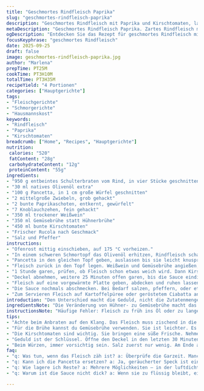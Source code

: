 ```yaml
---
title: "Geschmortes Rindfleisch Paprika"
slug: "geschmortes-rindfleisch-paprika"
description: "Geschmortes Rindfleisch mit Paprika und Kirschtomaten, langsam im Ofen gegart. Der Braten wird vorher scharf angebraten, dann mit Pancetta, Zwiebeln, Knoblauch und Paprika sautiert. Weißwein und Gemüsebrühe setzen Tiefe, Kirschtomaten sorgen für fruchtige Süße. Langsames Garen im Ofen macht das Fleisch butterzart. Ein Spritzer Rucola bringt Frische. Geübte Köche achten auf Farbe der Sauce und Fleischtextur, nicht nur auf Zeiten. Perfekte Harmonie zwischen Würze, Säure und Umami."
metaDescription: "Geschmortes Rindfleisch Paprika. Zartes Rindfleisch mit Paprika und Kirschtomaten. Perfekte Harmonie von Geschmack und Textur."
ogDescription: "Entdecken Sie das Rezept für geschmortes Rindfleisch mit Paprika und Kirschtomaten, perfekt für besondere Anlässe."
focusKeyphrase: "geschmortes Rindfleisch"
date: 2025-09-25
draft: false
image: geschmortes-rindfleisch-paprika.jpg
author: "Marlena"
prepTime: PT25M
cookTime: PT3H10M
totalTime: PT3H35M
recipeYield: "4 Portionen"
categories: ["Hauptgerichte"]
tags:
- "Fleischgerichte"
- "Schmorgerichte"
- "Hausmannskost"
keywords:
- "Rindfleisch"
- "Paprika"
- "Kirschtomaten"
breadcrumb: ["Home", "Recipes", "Hauptgerichte"]
nutrition: 
 calories: "520"
 fatContent: "28g"
 carbohydrateContent: "12g"
 proteinContent: "55g"
ingredients:
- "950 g entbeintes Schulterbraten vom Rind, in vier Stücke geschnitten"
- "30 ml natives Olivenöl extra"
- "100 g Pancetta, in 1 cm große Würfel geschnitten"
- "2 mittelgroße Zwiebeln, grob gehackt"
- "2 bunte Paprikaschoten, entkernt, gewürfelt"
- "7 Knoblauchzehen, fein gehackt"
- "350 ml trockener Weißwein"
- "350 ml Gemüsebrühe statt Hühnerbrühe"
- "450 ml bunte Kirschtomaten"
- "Frischer Rucola nach Geschmack"
- "Salz und Pfeffer"
instructions:
- "Ofenrost mittig einschieben, auf 175 °C vorheizen."
- "In einem schweren Schmortopf das Olivenöl erhitzen, Rindfleisch scharf anbraten, bis eine braune Kruste entsteht, 6-7 Minuten pro Seite. Mit Salz und Pfeffer würzen. Fleisch herausnehmen, beiseitestellen."
- "Pancetta in den gleichen Topf geben, auslassen bis sie leicht knusprig ist. Dann Zwiebeln, Paprika und Knoblauch zugeben. Alles bei mittlerer Hitze anschwitzen, bis die Zwiebeln glasig sind, circa 8 Minuten. Falls zu trocken, etwas Öl ergänzen."
- "Fleisch zurück in den Topf legen. Weißwein und Gemüsebrühe angießen, Aufflackern ist normal. Zum Kochen bringen, dann Topf zudecken und in den Ofen stellen."
- "1 Stunde garen, prüfen, ob Fleisch schon etwas weich wird. Dann Kirschtomaten dazugeben, vorsichtig unterheben. Weiter zugedeckt garen, circa 1 Stunde 15 Minuten, bis Fleisch mit Gabel zerfällt."
- "Deckel abnehmen, weitere 25 Minuten offen garen, bis die Sauce eindickt und leicht karamellisiert. Dabei gelegentlich umrühren und darauf achten, dass es nicht anbrennt."
- "Fleisch auf eine vorgewärmte Platte geben, abdecken und ruhen lassen."
- "Die Sauce nochmals abschmecken. Bei Bedarf salzen, pfeffern, oder etwas Zitronensaft für Frische. Nicht zu süß, sollte balanciert sein."
- "Zum Servieren Fleisch auf Kartoffelpüree oder geröstetem Ciabatta anrichten, mit Sauce übergießen. Frischen Rucola locker darauf verteilen, für bitter-grüne Frische und Kontrast."
introduction: "Den Unterschied macht die Geduld, nicht die Zutatenmenge. Ein zähes Stück Schulterbraten wird hier gelobt – nach sorgfältigem Anbraten, gepaart mit dem Umami der Pancetta und der Säure vom Weißwein. Statt Hühnerbrühe benutze ich oft Gemüsebrühe, die milder und weniger dominant ist. Die Kombination mit frisch-fruchtigen Kirschtomaten bringt Balance. Die Minuten im Ofen sind nicht in Stein gemeißelt: Konsistenz zählt. Beim Öffnen des Deckels zeigt sich die Sauce – dick genug für den Löffel, reich an Aroma, mit Texturen, die Fleisch und Gemüse vereinen. Rucola ist kein Dekor, sondern ein Geschmackskick. Wer das einmal probiert hat, weiß, dass das alles andere als alltäglich ist."
ingredientsNote: "Die Veränderung von Hühner- zu Gemüsebrühe macht das Gericht etwas leichter im Geschmack, ohne das Umami zu verlieren. Pancetta kann notfalls durch geräucherten Speck ersetzt werden, was mehr Rauchigkeit bringt – doch weniger süßlich. Paprika sollte frisch und knackig sein, hier bieten rote und gelbe Sorten einen hübschen Farbkontrast. Knoblauch darf ruhig eine Spur mehr sein – meiner Erfahrung nach macht das Aroma das Gericht lebendiger. Den Rinderbraten in genauer Größe zu schneiden hilft beim gleichmäßigen Garen. Olivenöl mit höherem Rauchpunkt eignet sich besser zum scharfen Anbraten, damit nichts verbrennt. Die Kirschtomaten sind der Schlüssel für das Finale: aromatisch, nicht zu wässrig. Wenn keine frischen zur Hand, dann sehr reife aus der Dose, gut abgetropft, verwenden."
instructionsNote: "Häufige Fehler: Fleisch zu früh ins Öl oder zu lange in der Pfanne liegen lassen ohne zu wenden – dann keine schön braune Kruste. Pancetta ohne Geduld auslassen verwässert stattdessen die Sauce. Das Gemüse ersetzt man am besten in der Reihenfolge und lässt die Zwiebeln ausreichend glasig werden – das bedeutet, ausreichend zu karamellisieren, damit süße Röstaromen entstehen; sonst schmeckt das Gericht blass. Die erste Garmethode im Ofen mit zugedecktem Topf bewahrt Feuchtigkeit, das Fleisch wird zart. Beim Nachgeben des Deckels für die letzten 30 Minuten konzentriert sich die Sauce, das ist wichtig, sonst wird sie suppeähnlich. Mein Trick: alle 10 Minuten riechen, auf Zungenkontakt achten, ob Fleisch weich fällt. Sollte es zu früh zerfallen, nimmt man die Sauce einfach kurz vor Kochende ab und reduziert separat auf Herd. Für flotte Sauce ohne Anbrennen Deckel zwischenlagern, gelegentlich rühren. Und nie zu viel Salz auf einmal geben – lieber abschmecken gegen Ende."
tips:
- "Achte beim Anbraten auf den Klang. Das Fleisch muss zischend in die Pfanne. Wenn es nicht zischt, ist das Öl nicht heiß genug. Eine schöne Kruste ist entscheidend. Die Zeit für das Anbraten darf nicht verkürzt werden. Ein kräftiges, braunes Aroma darf entstehen. Wenig riechen – das macht Spaß."
- "Für die Brühe kannst du Gemüsebrühe verwenden. Sie ist leichter. Es kann auch Hühnerbrühe sein, aber Gemüse bringt mehr Nuancen. Beim Garen nach mehr Flüssigkeit schauen. Falls zu trocken, schüttle ein bisschen Brühe nach. Achte darauf, dass das Fleisch in der Flüssigkeit bleibt, um zart zu werden."
- "Die Kirschtomaten sind wichtig. Sie bringen eine süße Frische. Nehme sehr reife Tomaten, wenn frische schwer zu bekommen sind. Abtropfen lassen, damit die Sauce nicht wässrig wird. Frische sorgt für ein schönes Finale und ein stabiles Ergebnis. Die Sauce sollte dicklich sein – für einen schönen Löffel."
- "Geduld ist der Schlüssel. Öffne den Deckel in den letzten 30 Minuten. Das reduziert die Flüssigkeit. Achte beim Kochen darauf, die Temperatur konstant zu halten. Wenn es zu schnell kocht, wird die Flüssigkeit zu dünn. Zu langsam gart das Fleisch nicht richtig. Mit einem Drucktest prüfen."
- "Beim Würzen, immer vorsichtig sein. Salz zuerst nur wenig. Am Ende abschmecken. Ein Spritzer Zitronensaft bringt Frische. Aber zuerst gut vermischen. Manche Zutaten können weniger intensiv sein, passe das an. Es ist einfacher, später zu würzen, als zu viel zu nehmen."
faq:
- "q: Was tun, wenn das Fleisch zäh ist? a: Überprüfe die Garzeit. Manchmal braucht es mehr Zeit im Ofen. Zu kurz bedeutet zäh. Schmecke die Sauce ab. Wenn sie zu dünn ist, reduziere sie separiert auf dem Herd. Fleisch muss zart sein; das ist entscheidend."
- "q: Kann ich die Pancetta ersetzen? a: Ja, geräucherter Speck ist eine Option. Er hat einen anderen Geschmack, aber funktioniert. Auch vegane Alternativen sind möglich. Probier mal Tempeh. Eventuell weniger Fett, aber viel Aroma. Es hängt von deinem Geschmack ab."
- "q: Wie lagere ich Reste? a: Mehrere Möglichkeiten – in der luftdichten Box im Kühlschrank für 2-3 Tage. Oder einfrieren, dann hält es länger. Wenn eingefroren, gut abdecken, damit es nicht austrocknet. Aufwärmen langsam, damit das Fleisch nicht zäh wird."
- "q: Warum ist die Sauce nicht dick? a: Wenn sie zu flüssig bleibt, einfach abnehmen und separat auf dem Herd reduzieren. Geduld hilft. Auch die Art der Tomaten ist wichtig. Verwende die besten aus der Dose. Brauchst du die richtige Konsistenz für Löffel."

---
```

